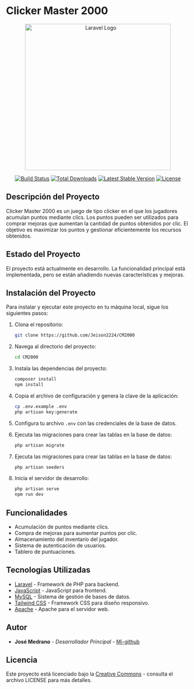 # Clicker Master 2000

<p align="center">
    <a href="https://laravel.com" target="_blank"><img src="https://raw.githubusercontent.com/laravel/art/master/logo-lockup/5%20SVG/2%20CMYK/1%20Full%20Color/laravel-logolockup-cmyk-red.svg" width="400" alt="Laravel Logo"></a>
</p>

<p align="center">
    <a href="https://github.com/tu-repo/clicker-master-2000/actions"><img src="https://github.com/tu-repo/clicker-master-2000/workflows/tests/badge.svg" alt="Build Status"></a>
    <a href="https://packagist.org/packages/tu-repo/clicker-master-2000"><img src="https://img.shields.io/packagist/dt/tu-repo/clicker-master-2000" alt="Total Downloads"></a>
    <a href="https://packagist.org/packages/tu-repo/clicker-master-2000"><img src="https://img.shields.io/packagist/v/tu-repo/clicker-master-2000" alt="Latest Stable Version"></a>
    <a href="https://packagist.org/packages/tu-repo/clicker-master-2000"><img src="https://img.shields.io/packagist/l/tu-repo/clicker-master-2000" alt="License"></a>
</p>

## Descripción del Proyecto

Clicker Master 2000 es un juego de tipo clicker en el que los jugadores acumulan puntos mediante clics. Los puntos pueden ser utilizados para comprar mejoras que aumentan la cantidad de puntos obtenidos por clic. El objetivo es maximizar los puntos y gestionar eficientemente los recursos obtenidos.

## Estado del Proyecto

El proyecto está actualmente en desarrollo. La funcionalidad principal está implementada, pero se están añadiendo nuevas características y mejoras.

## Instalación del Proyecto

Para instalar y ejecutar este proyecto en tu máquina local, sigue los siguientes pasos:

1. Clona el repositorio:
    ```sh
    git clone https://github.com/Jeison2224/CM2000
    ```

2. Navega al directorio del proyecto:
    ```sh
    cd CM2000
    ```

3. Instala las dependencias del proyecto:
    ```sh
    composer install
    npm install
    ```

4. Copia el archivo de configuración y genera la clave de la aplicación:
    ```sh
    cp .env.example .env
    php artisan key:generate
    ```

5. Configura tu archivo `.env` con las credenciales de la base de datos.

6. Ejecuta las migraciones para crear las tablas en la base de datos:
    ```sh
    php artisan migrate
    ```
7. Ejecuta las migraciones para crear las tablas en la base de datos:
    ```sh
    php artisan seeders
    ```

8. Inicia el servidor de desarrollo:
    ```sh
    php artisan serve
    npm run dev
    ```

## Funcionalidades

- Acumulación de puntos mediante clics.
- Compra de mejoras para aumentar puntos por clic.
- Almacenamiento del inventario del jugador.
- Sistema de autenticación de usuarios.
- Tablero de puntuaciones.

## Tecnologías Utilizadas

- [Laravel](https://laravel.com) - Framework de PHP para backend.
- [JavaScript](https://www.javascript.com) - JavaScript para frontend.
- [MySQL](https://www.mysql.com) - Sistema de gestión de bases de datos.
- [Tailwind CSS](https://tailwindcss.com) - Framework CSS para diseño responsivo.
- [Apache](https://httpd.apache.org) - Apache para el servidor web.

## Autor

- **José Medrano** - *Desarrollador Principal* - [Mi-github](https://github.com/Jeison2224)

## Licencia

Este proyecto está licenciado bajo la [Creative Commons](https://creativecommons.org/licenses/by-nc-nd/4.0/?ref=) - consulta el archivo LICENSE para más detalles.

